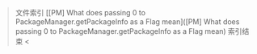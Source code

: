 > 文件索引
[[PM] What does passing 0 to PackageManager.getPackageInfo as a Flag mean]([PM] What does passing 0 to PackageManager.getPackageInfo as a Flag mean)
索引结束 <
